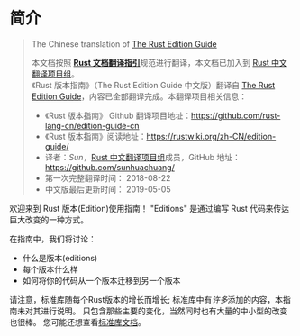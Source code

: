 # 简介

> The Chinese translation of [The Rust Edition Guide][website]
>
> 本文档按照 [**Rust 文档翻译指引**](https://rustwiki.org/zh-CN/rust-wiki/translate/rust-translation-guide.html)规范进行翻译，本文档已加入到 [Rust 中文翻译项目组][rust-lang-cn]。  
>《Rust 版本指南》（The Rust Edition Guide 中文版）翻译自 [The Rust Edition Guide][website]，内容已全部翻译完成。本翻译项目相关信息：
> - 《Rust 版本指南》 Github 翻译项目地址：<https://github.com/rust-lang-cn/edition-guide-cn>
> - 《Rust 版本指南》阅读地址：<https://rustwiki.org/zh-CN/edition-guide/>  
> - 译者：*Sun*，[Rust 中文翻译项目组][rust-lang-cn]成员，GitHub 地址：<https://github.com/sunhuachuang/>  
> - 第一次完整翻译时间： 2018-08-22
> - 中文版最后更新时间： 2019-05-05

欢迎来到 Rust 版本(Edition)使用指南！ "Editions" 是通过编写 Rust 代码来传达巨大改变的一种方式。

在指南中，我们将讨论：
* 什么是版本(editions)
* 每个版本什么样
* 如何将你的代码从一个版本迁移到另一个版本

请注意，标准库随每个Rust版本的增长而增长; 标准库中有*许多*添加的内容，本指南未对其进行说明。
只包含那些主要的变化，当然同时也有大量的中小型的改变也很棒。
您可能还想查看[标准库文档][std]。

[website]: https://doc.rust-lang.org/nightly/edition-guide/
[rust-lang-cn]: https://github.com/rust-lang-cn
[home]: https://github.com/rust-lang-cn/edition-guide-cn
[std]: https://doc.rust-lang.org/std/
